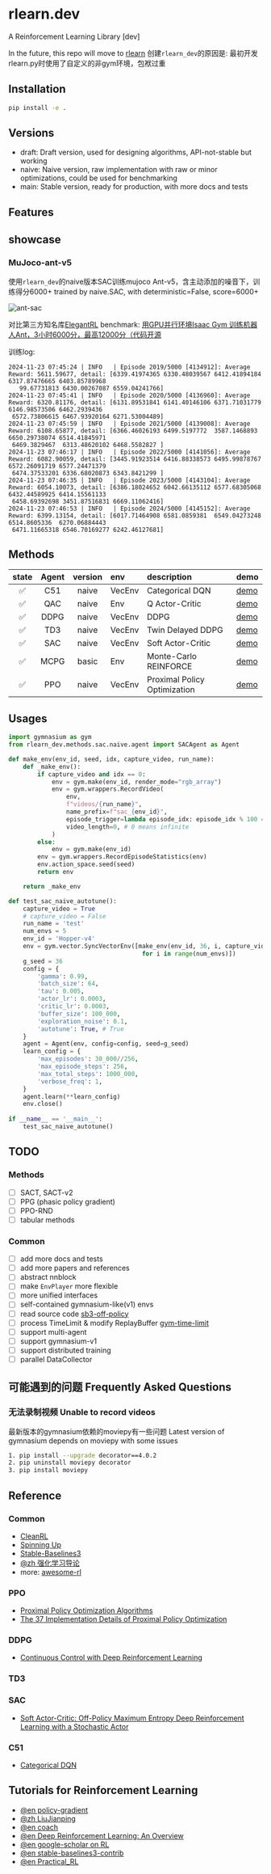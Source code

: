 # rlearn.dev
A Reinforcement Learning Library [dev]

In the future, this repo will move to [rlearn](http://github.com/gseismic/rlearn.py)
创建`rlearn_dev`的原因是: 最初开发rlearn.py时使用了自定义的非gym环境，包袱过重

## Installation
```bash
pip install -e .
```

## Versions
- draft: Draft version, used for designing algorithms, API-not-stable but working
- naive: Naive version, raw implementation with raw or minor optimizations, could be used for benchmarking
- main: Stable version, ready for production, with more docs and tests

## Features

## showcase
### MuJoco-ant-v5
使用`rlearn_dev`的naive版本SAC训练mujoco Ant-v5，含主动添加的噪音下，训练得分6000+
trained by naive.SAC, with deterministic=False, score=6000+

![ant-sac](./docs/ant_sac.gif)

对比第三方知名库[ElegantRL](https://github.com/AI4Finance-Foundation/ElegantRL)
benchmark: [用GPU并行环境Isaac Gym 训练机器人Ant，3小时6000分，最高12000分（代码开源](https://zhuanlan.zhihu.com/p/508378146)

训练log:
```
2024-11-23 07:45:24 | INFO   | Episode 2019/5000 [4134912]: Average Reward: 5611.59677, detail: [6339.41974365 6330.48039567 6412.41894184 6317.87476665 6403.85789968
   99.67731813 6430.00267087 6559.04241766]
2024-11-23 07:45:41 | INFO   | Episode 2020/5000 [4136960]: Average Reward: 6320.81176, detail: [6131.89531841 6141.40146106 6371.71031779 6146.98573506 6462.2939436
 6572.73806615 6467.93920164 6271.53004489]
2024-11-23 07:45:59 | INFO   | Episode 2021/5000 [4139008]: Average Reward: 6108.65877, detail: [6366.46026193 6499.5197772  3587.1468893  6650.29738074 6514.41845971
 6469.3829467  6313.48620102 6468.5582827 ]
2024-11-23 07:46:17 | INFO   | Episode 2022/5000 [4141056]: Average Reward: 6082.90059, detail: [3445.91923514 6416.88338573 6495.99878767 6572.26091719 6577.24471379
 6474.37533201 6336.68020873 6343.8421299 ]
2024-11-23 07:46:35 | INFO   | Episode 2023/5000 [4143104]: Average Reward: 6054.10073, detail: [6386.18024652 6042.66135112 6577.68305068 6432.44589925 6414.15561133
 6458.69392698 3451.87516831 6669.11062416]
2024-11-23 07:46:53 | INFO   | Episode 2024/5000 [4145152]: Average Reward: 6399.13154, detail: [6017.71464908 6581.0859381  6549.04273248 6514.8605336  6270.06884443
 6471.11665318 6546.70169277 6242.46127681]
```

## Methods
| state | Agent | version | env | description | demo |   
|:---:|:---:|:---:|:---|:---|:---|
| ✅ | C51  | naive | VecEnv | Categorical DQN | [demo](tests/methods/c51/test_c51_naive.py)
| ✅ | QAC  | naive | Env | Q Actor-Critic | [demo](tests/methods/qac/test_qac_naive.py)
| ✅ | DDPG | naive | VecEnv | DDPG | [demo](tests/methods/ddpg/test_ddpg_naive.py)
| ✅ | TD3  | naive | VecEnv | Twin Delayed DDPG | [demo](tests/methods/td3/test_td3_naive.py)
| ✅ | SAC  | naive | VecEnv | Soft Actor-Critic | [demo](tests/methods/sac/test_sac_naive.py)
| ✅ | MCPG | basic |   Env  | Monte-Carlo REINFORCE | [demo](tests/methods/mcpg/test_mcpg_basic.py)
| ✅ | PPO  | naive | VecEnv | Proximal Policy Optimization | [demo](tests/methods/ppo/test_ppo_draft.py)

## Usages
```python
import gymnasium as gym
from rlearn_dev.methods.sac.naive.agent import SACAgent as Agent

def make_env(env_id, seed, idx, capture_video, run_name):
    def _make_env():
        if capture_video and idx == 0:
            env = gym.make(env_id, render_mode="rgb_array")
            env = gym.wrappers.RecordVideo(
                env,
                f"videos/{run_name}",
                name_prefix=f"sac_{env_id}",
                episode_trigger=lambda episode_idx: episode_idx % 100 == 0,
                video_length=0, # 0 means infinite
            )
        else:
            env = gym.make(env_id)
        env = gym.wrappers.RecordEpisodeStatistics(env)
        env.action_space.seed(seed)
        return env

    return _make_env

def test_sac_naive_autotune():
    capture_video = True
    # capture_video = False
    run_name = 'test'
    num_envs = 5
    env_id = 'Hopper-v4'
    env = gym.vector.SyncVectorEnv([make_env(env_id, 36, i, capture_video, run_name)
                                     for i in range(num_envs)])
    g_seed = 36
    config = {
        'gamma': 0.99,
        'batch_size': 64,
        'tau': 0.005,
        'actor_lr': 0.0003,
        'critic_lr': 0.0003,
        'buffer_size': 100_000,
        'exploration_noise': 0.1,
        'autotune': True, # True
    }
    agent = Agent(env, config=config, seed=g_seed)
    learn_config = {
        'max_episodes': 30_000//256,
        'max_episode_steps': 256,
        'max_total_steps': 1000_000,
        'verbose_freq': 1,
    }
    agent.learn(**learn_config)
    env.close() 
    
if __name__ == '__main__':
    test_sac_naive_autotune()
```

## TODO
### Methods
- [ ] SACT, SACT-v2
- [ ] PPG (phasic policy gradient)
- [ ] PPO-RND
- [ ] tabular methods

### Common
- [ ] add more docs and tests
- [ ] add more papers and references
- [ ] abstract nnblock
- [ ] make `EnvPlayer` more flexible
- [ ] more unified interfaces
- [ ] self-contained gymnasium-like(v1) envs
- [ ] read source code [sb3-off-policy](https://github.com/DLR-RM/stable-baselines3/blob/06498e8be71b9c8aee38226176dbd28443afbb4f/stable_baselines3/common/off_policy_algorithm.py#L439)
- [ ] process TimeLimit & modify ReplayBuffer [gym-time-limit](https://github.com/openai/gym/blob/master/gym/wrappers/time_limit.py#L19)
- [ ] support multi-agent
- [ ] support gymnasium-v1
- [ ] support distributed training
- [ ] parallel DataCollector

## 可能遇到的问题 Frequently Asked Questions
### 无法录制视频 Unable to record videos
最新版本的gymnasium依赖的moviepy有一些问题  Latest version of gymnasium depends on moviepy with some issues
```bash
1. pip install --upgrade decorator==4.0.2
2. pip uninstall moviepy decorator
3. pip install moviepy
```

## Reference
### Common
- [CleanRL](https://github.com/vwxyzjn/cleanrl)
- [Spinning Up](https://spinningup.openai.com/)
- [Stable-Baselines3](https://github.com/DLR-RM/stable-baselines3)
- [@zh 强化学习导论](https://hrl.boyuai.com/chapter/3/%E6%A8%A1%E4%BB%BF%E5%AD%A6%E4%B9%A0)
- more: [awesome-rl](https://github.com/aikorea/awesome-rl)
### PPO
- [Proximal Policy Optimization Algorithms](https://arxiv.org/abs/1707.06347)
- [The 37 Implementation Details of Proximal Policy Optimization](https://iclr-blog-track.github.io/2022/03/25/ppo-implementation-details/)
### DDPG
- [Continuous Control with Deep Reinforcement Learning](https://arxiv.org/abs/1509.02971)
### TD3
### SAC
- [Soft Actor-Critic: Off-Policy Maximum Entropy Deep Reinforcement Learning with a Stochastic Actor](https://arxiv.org/abs/1801.01290)
### C51
- [Categorical DQN](https://arxiv.org/abs/1707.06887)

## Tutorials for Reinforcement Learning
- [@en policy-gradient](https://lilianweng.github.io/posts/2018-04-08-policy-gradient/)
- [@zh LiuJianping](https://www.cnblogs.com/pinard)
- [@en coach](https://intellabs.github.io/coach/components/agents/index.html)
- [@en Deep Reinforcement Learning: An Overview](https://arxiv.org/pdf/1810.06339.pdf)
- [@en google-scholar on RL](https://scholar.google.com/scholar?q=reinforcement+learning)
- [@en stable-baselines3-contrib](https://github.com/Stable-Baselines-Team/stable-baselines3-contrib)
- [@en Practical_RL](https://github.com/yandexdataschool/Practical_RL)